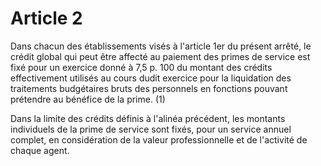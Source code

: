 # Article 2

Dans chacun des établissements visés à l'article 1er du présent arrêté, le crédit global qui peut être affecté au paiement des primes de service est fixé pour un exercice donné à 7,5 p. 100 du montant des crédits effectivement utilisés au cours dudit exercice pour la liquidation des traitements budgétaires bruts des personnels en fonctions pouvant prétendre au bénéfice de la prime. (1)

Dans la limite des crédits définis à l'alinéa précédent, les montants individuels de la prime de service sont fixés, pour un service annuel complet, en considération de la valeur professionnelle et de l'activité de chaque agent.
